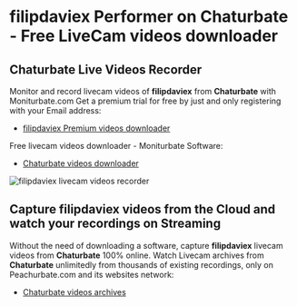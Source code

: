 # filipdaviex Performer on Chaturbate - Free LiveCam videos downloader

## Chaturbate Live Videos Recorder

Monitor and record livecam videos of **filipdaviex** from **Chaturbate** with Moniturbate.com
Get a premium trial for free by just and only registering with your Email address:
* [filipdaviex Premium videos downloader](https://moniturbate.com/request-demo-licence-key.html)

Free livecam videos downloader - Moniturbate Software:
* [Chaturbate videos downloader](https://moniturbate.com/moniturbate-download-software.html)

![filipdaviex livecam videos recorder](https://peachurnet.com/templates/moniturbate-software.png)


## Capture filipdaviex videos from the Cloud and watch your recordings on Streaming

Without the need of downloading a software, capture **filipdaviex** livecam videos from **Chaturbate** 100% online.
Watch Livecam archives from **Chaturbate** unlimitedly from thousands of existing recordings, only on Peachurbate.com and its websites network:
* [Chaturbate videos archives](https://peachurnet.com/)